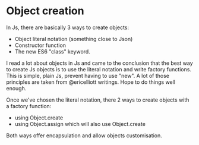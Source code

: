 # Object creation

In Js, there are basically 3 ways to create objects:
- Object literal notation (something close to Json)
- Constructor function
- The new ES6 "class" keyword.

I read a lot about objects in Js and came to the conclusion that the best way to create Js objects is to use the literal notation and write factory functions. This is simple, plain Js, prevent having to use "new". A lot of those principles are taken from @ericelliott writings. Hope to do things well enough.

Once we've chosen the literal notation, there 2 ways to create objects with a factory function:
- using Object.create
- using Object.assign which will also use Object.create
 
Both ways offer encapsulation and allow objects customisation.
